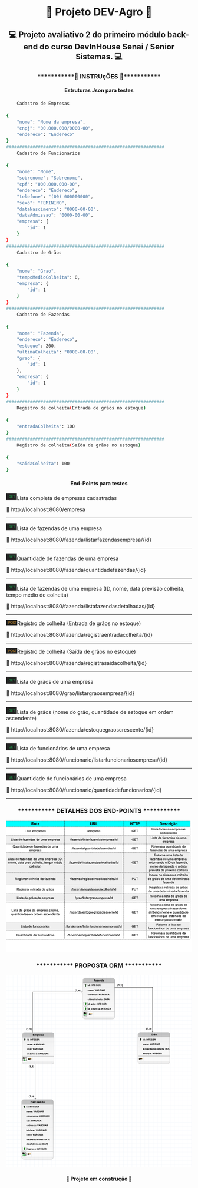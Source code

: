 <h1 align="center"> 🚜 Projeto DEV-Agro 🚜</h1>
<h2 align="center"> 💻 Projeto avaliativo 2 do primeiro módulo back-end do curso DevInHouse Senai / Senior Sistemas. 💻</h2>

<h3 align="center">***********🔧 INSTRUçÕES 🔧***********</h3>
<h4 align="center">Estruturas Json para testes</h4>

```bash
    Cadastro de Empresas

{
    "nome": "Nome da empresa",
    "cnpj": "00.000.000/0000-00",
    "endereco": "Endereco"
}
############################################################
    Cadastro de Funcionarios

{
    "nome": "Nome",
    "sobrenome": "Sobrenome",
    "cpf": "000.000.000-00",
    "endereco": "Endereco",
    "telefone": "(00) 000000000",
    "sexo": "FEMININO",
    "dataNascimento": "0000-00-00",
    "dataAdmissao": "0000-00-00",
    "empresa": {
        "id": 1
    }
}
############################################################
    Cadastro de Grãos

{
    "nome": "Grao",
    "tempoMedioColheita": 0,
    "empresa": {
        "id": 1
    }
}
############################################################
    Cadastro de Fazendas

{
    "nome": "Fazenda",
    "endereco": "Endereco",
    "estoque": 200,
    "ultimaColheita": "0000-00-00",
    "grao": {
        "id": 1
    },
    "empresa": {
        "id": 1
    }
}
############################################################
    Registro de colheita(Entrada de grãos no estoque)

{
    "entradaColheita": 100 
}
############################################################
    Registro de colheita(Saída de grãos no estoque)

{
    "saidaColheita": 100  
} 
```
<h4 align="center">End-Points para testes</h4>
<p><img src="https://github.com/Edu2805/-Modulo-1-Projeto_Avaliativo-_2/blob/main/images/Get.png" title="Readme"/>Lista completa de empresas cadastradas</p>
<p>🔗 http://localhost:8080/empresa</p>
<hr>
<p><img src="https://github.com/Edu2805/-Modulo-1-Projeto_Avaliativo-_2/blob/main/images/Get.png" title="Readme"/>Lista de fazendas de uma empresa</p>
<p>🔗 http://localhost:8080/fazenda/listarfazendasempresa/{id}</p>
<hr>
<p><img src="https://github.com/Edu2805/-Modulo-1-Projeto_Avaliativo-_2/blob/main/images/Get.png" title="Readme"/>Quantidade de fazendas de uma empresa</p>
<p>🔗 http://localhost:8080/fazenda/quantidadefazendas/{id}</p>
<hr>
<p><img src="https://github.com/Edu2805/-Modulo-1-Projeto_Avaliativo-_2/blob/main/images/Get.png" title="Readme"/>Lista de fazendas de uma empresa (ID, nome, data previsão colheita, tempo médio de colheita)</p>
<p>🔗 http://localhost:8080/fazenda/listafazendasdetalhadas/{id}</p>
<hr>
<p><img src="https://github.com/Edu2805/-Modulo-1-Projeto_Avaliativo-_2/blob/main/images/Post.png" title="Readme"/>Registro de colheita (Entrada de grãos no estoque)</p>
<p>🔗 http://localhost:8080/fazenda/registraentradacolheita/{id}</p>
<hr>
<p><img src="https://github.com/Edu2805/-Modulo-1-Projeto_Avaliativo-_2/blob/main/images/Post.png" title="Readme"/>Registro de colheita (Saída de grãos no estoque)</p>
<p>🔗 http://localhost:8080/fazenda/registrasaidacolheita/{id}</p>
<hr>
<p><img src="https://github.com/Edu2805/-Modulo-1-Projeto_Avaliativo-_2/blob/main/images/Get.png" title="Readme"/>Lista de grãos de uma empresa</p>
<p>🔗 http://localhost:8080/grao/listargraosempresa/{id}</p>
<hr>
<p><img src="https://github.com/Edu2805/-Modulo-1-Projeto_Avaliativo-_2/blob/main/images/Get.png" title="Readme"/>Lista de grãos (nome do grão, quantidade de estoque em ordem ascendente)</p>
<p>🔗 http://localhost:8080/fazenda/estoquegraoscrescente/{id}</p>
<hr>
<p><img src="https://github.com/Edu2805/-Modulo-1-Projeto_Avaliativo-_2/blob/main/images/Get.png" title="Readme"/>Lista de funcionários de uma empresa</p>
<p>🔗 http://localhost:8080/funcionario/listarfuncionariosempresa/{id}</p>
<hr>
<p><img src="https://github.com/Edu2805/-Modulo-1-Projeto_Avaliativo-_2/blob/main/images/Get.png" title="Readme"/>Quantidade de funcionários de uma empresa</p>
<p>🔗 http://localhost:8080/funcionario/quantidadefuncionarios/{id}</p>
<hr>
<h3 align="center">*********** DETALHES DOS END-POINTS ***********</h3>
<p align="center"><img src="https://github.com/Edu2805/-Modulo-1-Projeto_Avaliativo-_2/blob/main/images/RotasHttp.png" title="Readme"/></p>

<h3 align="center">*********** PROPOSTA ORM ***********</h3>
<p align="center"><img src="https://github.com/Edu2805/-Modulo-1-Projeto_Avaliativo-_2/blob/main/images/ORMDevAgro.png" title="Readme"/></p>
<h4 align="center"> 🚧 Projeto em construção 🚧</h4>

